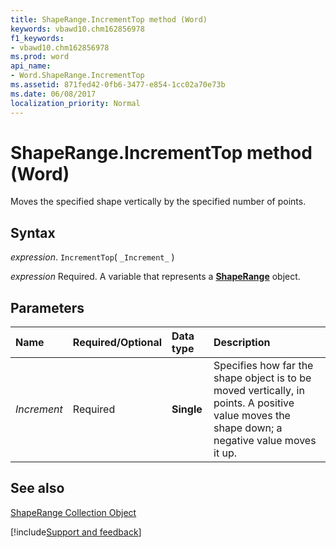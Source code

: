 ```yaml
---
title: ShapeRange.IncrementTop method (Word)
keywords: vbawd10.chm162856978
f1_keywords:
- vbawd10.chm162856978
ms.prod: word
api_name:
- Word.ShapeRange.IncrementTop
ms.assetid: 871fed42-0fb6-3477-e854-1cc02a70e73b
ms.date: 06/08/2017
localization_priority: Normal
---
```



# ShapeRange.IncrementTop method (Word)

Moves the specified shape vertically by the specified number of points.


## Syntax

_expression_. `IncrementTop`( `_Increment_` )

_expression_ Required. A variable that represents a **[ShapeRange](Word.shaperange.md)** object.


## Parameters



|Name|Required/Optional|Data type|Description|
|:-----|:-----|:-----|:-----|
| _Increment_|Required| **Single**|Specifies how far the shape object is to be moved vertically, in points. A positive value moves the shape down; a negative value moves it up.|

## See also


[ShapeRange Collection Object](Word.shaperange.md)

[!include[Support and feedback](~/includes/feedback-boilerplate.md)]